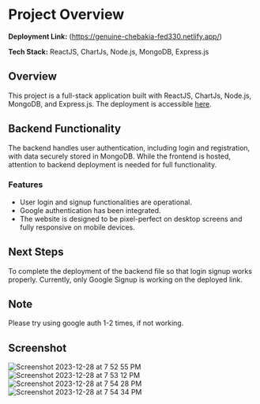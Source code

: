 # Project Overview

**Deployment Link:** (https://genuine-chebakia-fed330.netlify.app/)

**Tech Stack:** ReactJS, ChartJs, Node.js, MongoDB, Express.js

## Overview

This project is a full-stack application built with ReactJS, ChartJs, Node.js, MongoDB, and Express.js. The deployment is accessible [here](https://genuine-chebakia-fed330.netlify.app/).

## Backend Functionality

The backend handles user authentication, including login and registration, with data securely stored in MongoDB. While the frontend is hosted, attention to backend deployment is needed for full functionality.

### Features

- User login and signup functionalities are operational.
- Google authentication has been integrated.
- The website is designed to be pixel-perfect on desktop screens and fully responsive on mobile devices.

## Next Steps

To complete the deployment of the backend file so that login signup works properly. Currently, only Google Signup is working on the deployed link.

## Note

Please try using google auth 1-2 times, if not working.

## Screenshot
![Screenshot 2023-12-28 at 7 52 55 PM](https://github.com/Mansikushwaha12/XenonStack-Tech-Assignment/assets/103202468/60782b5e-327c-420d-abe0-2ce3eecb51b4)![Screenshot 2023-12-28 at 7 53 12 PM](https://github.com/Mansikushwaha12/XenonStack-Tech-Assignment/assets/103202468/0925f741-f3d9-4080-9e98-0290a34ae30a)
![Screenshot 2023-12-28 at 7 54 28 PM](https://github.com/Mansikushwaha12/XenonStack-Tech-Assignment/assets/103202468/8f0a2e70-bf32-43c7-8df9-8128e21e2e5d)
![Screenshot 2023-12-28 at 7 54 34 PM](https://github.com/Mansikushwaha12/XenonStack-Tech-Assignment/assets/103202468/0985d924-31a2-4cdb-8e9e-6e1c973cb15c)



